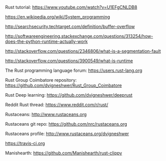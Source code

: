 Rust tutorial: https://www.youtube.com/watch?v=U1EFgCNLDB8


https://en.wikipedia.org/wiki/System_programming

http://searchsecurity.techtarget.com/definition/buffer-overflow

http://softwareengineering.stackexchange.com/questions/313254/how-does-the-python-runtime-actually-work

http://stackoverflow.com/questions/2346806/what-is-a-segmentation-fault

http://stackoverflow.com/questions/3900549/what-is-runtime

The Rust programming language forum:
https://users.rust-lang.org

Rust Group Coimbatore repository:
https://github.com/dvigneshwer/Rust_Group_Coimbatore

Rust Deep learning:
https://github.com/dvigneshwer/deeprust

Reddit Rust thread:
https://www.reddit.com/r/rust/

Rustaceans:
http://www.rustaceans.org

Rustaceans git repo:
https://github.com/nrc/rustaceans.org

Rustaceans profile:
http://www.rustaceans.org/dvigneshwer

https://travis-ci.org

Manishearth:
https://github.com/Manishearth/rust-clippy
